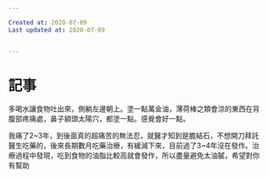 ```yaml
---

Created at: 2020-07-09
Last updated at: 2020-07-09


---
```


# 記事


多喝水讓食物吐出來，側躺左邊朝上。塗一點萬金油，薄荷棒之類會涼的東西在背腹部疼痛處，鼻子額頭太陽穴，都塗一點。感覺會好一點。

我痛了2~3年，到後面真的超痛苦的無法忍，就醫才知到是膽結石，不想開刀拜託醫生吃藥的，後來長期數月吃藥治療，有緩減下來，目前過了3~4年沒在發作。治療過程中發現，吃到食物的油脂比較高就會發作，所以盡量避免太油膩，希望對你有幫助

